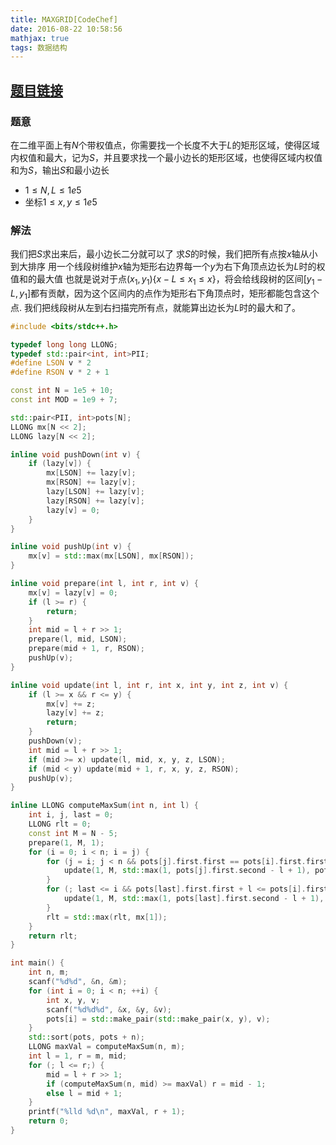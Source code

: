 ```yaml
---
title: MAXGRID[CodeChef]
date: 2016-08-22 10:58:56
mathjax: true
tags: 数据结构
---
```




## [题目链接](https://www.codechef.com/AUG16/problems/MAXGRID)

### 题意
在二维平面上有$N$个带权值点，你需要找一个长度不大于$L$的矩形区域，使得区域内权值和最大，记为$S$，并且要求找一个最小边长的矩形区域，也使得区域内权值和为$S$，输出$S$和最小边长
- $1\le N,L\le1e5$
- 坐标$1\le x,y\le 1e5$

<!-- more -->

### 解法
我们把$S$求出来后，最小边长二分就可以了
求$S$的时候，我们把所有点按$x$轴从小到大排序
用一个线段树维护$x$轴为矩形右边界每一个$y$为右下角顶点边长为$L$时的权值和的最大值
也就是说对于点$(x_1,y_1)\lbrace x-L\le x_1\le x\rbrace$，将会给线段树的区间$[y_1-L,y_1]$都有贡献，因为这个区间内的点作为矩形右下角顶点时，矩形都能包含这个点.
我们把线段树从左到右扫描完所有点，就能算出边长为$L$时的最大和了。
```cpp
#include <bits/stdc++.h>

typedef long long LLONG;
typedef std::pair<int, int>PII;
#define LSON v * 2
#define RSON v * 2 + 1

const int N = 1e5 + 10;
const int MOD = 1e9 + 7;

std::pair<PII, int>pots[N];
LLONG mx[N << 2];
LLONG lazy[N << 2];

inline void pushDown(int v) {
    if (lazy[v]) {
        mx[LSON] += lazy[v];
        mx[RSON] += lazy[v];
        lazy[LSON] += lazy[v];
        lazy[RSON] += lazy[v];
        lazy[v] = 0;
    }
}

inline void pushUp(int v) {
    mx[v] = std::max(mx[LSON], mx[RSON]);
}

inline void prepare(int l, int r, int v) {
    mx[v] = lazy[v] = 0;
    if (l >= r) {
        return;
    }
    int mid = l + r >> 1;
    prepare(l, mid, LSON);
    prepare(mid + 1, r, RSON);
    pushUp(v);
}

inline void update(int l, int r, int x, int y, int z, int v) {
    if (l >= x && r <= y) {
        mx[v] += z;
        lazy[v] += z;
        return;
    }
    pushDown(v);
    int mid = l + r >> 1;
    if (mid >= x) update(l, mid, x, y, z, LSON);
    if (mid < y) update(mid + 1, r, x, y, z, RSON);
    pushUp(v);
}

inline LLONG computeMaxSum(int n, int l) {
    int i, j, last = 0;
    LLONG rlt = 0;
    const int M = N - 5;
    prepare(1, M, 1);
    for (i = 0; i < n; i = j) {
        for (j = i; j < n && pots[j].first.first == pots[i].first.first; ++j) {
            update(1, M, std::max(1, pots[j].first.second - l + 1), pots[j].first.second, pots[j].second, 1);
        }
        for (; last <= i && pots[last].first.first + l <= pots[i].first.first; ++last) {
            update(1, M, std::max(1, pots[last].first.second - l + 1), pots[last].first.second, -pots[last].second, 1);
        }
        rlt = std::max(rlt, mx[1]);
    }
    return rlt;
}

int main() {
    int n, m;
    scanf("%d%d", &n, &m);
    for (int i = 0; i < n; ++i) {
        int x, y, v;
        scanf("%d%d%d", &x, &y, &v);
        pots[i] = std::make_pair(std::make_pair(x, y), v);
    }
    std::sort(pots, pots + n);
    LLONG maxVal = computeMaxSum(n, m);
    int l = 1, r = m, mid;
    for (; l <= r;) {
        mid = l + r >> 1;
        if (computeMaxSum(n, mid) >= maxVal) r = mid - 1;
        else l = mid + 1;
    }
    printf("%lld %d\n", maxVal, r + 1);
    return 0;
}

```